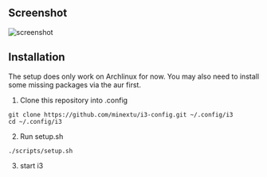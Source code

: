 ## Screenshot
![screenshot](https://cloud.et.tc/index.php/s/BJDXKdXrxfuFFTA/download)

## Installation
The setup does only work on Archlinux for now. You may also need to install some missing packages via the aur first.

1. Clone this repository into .config
```
git clone https://github.com/minextu/i3-config.git ~/.config/i3
cd ~/.config/i3
```
2. Run setup.sh
```
./scripts/setup.sh
```
3. start i3
